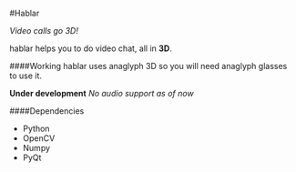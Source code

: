 #Hablar

*Video calls go 3D!*

hablar helps you to do video chat, all in **3D**.

####Working
hablar uses anaglyph 3D so you will need anaglyph glasses to use it.

**Under development**
*No audio support as of now*

####Dependencies
*	Python
*	OpenCV
*	Numpy
*	PyQt

